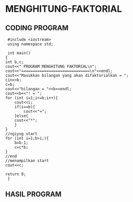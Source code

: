 # MENGHITUNG-FAKTORIAL

## CODING PROGRAM

     #include <iostream>
     using namespace std;

     int main()
    {
    int b,c;
    cout<<" PROGRAM MENGHITUNG FAKTORIAL\n";
    cout<<"==============================\n"<<endl;
    cout<<"Masukkan bilangan yang akan difaktorialkan = ";
    cin>>b;
    c=b;
    cout<<"bilangan = "<<b<<endl;
    cout<<b<<"! = ";
    for (int i=1;i<=b;i++){
        cout<<i;
        if(i==b){
            cout<<"=";
        }else{
        cout<<"*";
        }
    }
    //ngiyug start
    for (int i=1;b>i;){
        b=b-1;
        c=c*b;
    }
    //end
    //menampilkan start
    cout<<c;

    return 0;
     }

## HASIL PROGRAM
